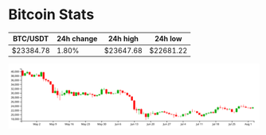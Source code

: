 # Bitcoin Stats

BTC/USDT|24h change|24h high|24h low|
|---|---|---|---|
|$23384.78|1.80%|$23647.68|$22681.22|

<img src="./chart.svg">
